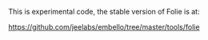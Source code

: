 This is experimental code, the stable version of Folie is at:

<https://github.com/jeelabs/embello/tree/master/tools/folie>
